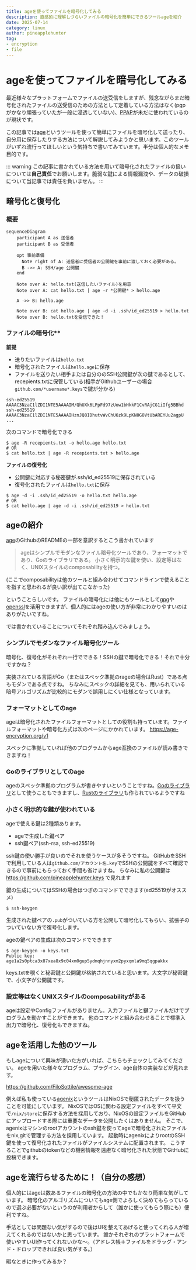 ```yaml
---
title: ageを使ってファイルを暗号化してみる
description: 直感的に理解しづらいファイルの暗号化を簡単にできるツールageを紹介
date: 2025-07-14
category: linux
author: pineapplehunter
tag:
- encryption
- file
---
```


# ageを使ってファイルを暗号化してみる

最近様々なプラットフォームでファイルの送受信をしますが、残念ながらまだ暗号化されたファイルの送受信のための方法として定着している方法はなく(pgpがかなり頑張っていたが一般に浸透していない)、[PPAP]が未だに使われているのが現状です。

この記事では[age]というツールを使って簡単にファイルを暗号化して送ったり、自分用に保存したりする方法について解説してみようかと思います。このツールがいずれ流行ってほしいという気持ちで書いてみています。半分は個人的なメモ目的です。

::: warning
この記事に書かれている方法を用いて暗号化されたファイルの扱いについては**自己責任**でお願いします。脆弱な鍵による情報漏洩や、データの破損について当記事では責任を負いません。
:::

## 暗号化と復号化
### 概要

```mermaid
sequenceDiagram
    participant A as 送信者
    participant B as 受信者

    opt 事前準備
      Note right of A: 送信者に受信者の公開鍵を事前に渡しておく必要がある。
      B ->> A: SSH/age 公開鍵
    end

    Note over A: hello.txt(送信したいファイル)を用意
    Note over A: cat hello.txt | age -r *公開鍵* > hello.age

    A ->> B: hello.age

    Note over B: cat hello.age | age -d -i .ssh/id_ed25519 > hello.txt
    Note over B: hello.txtを受信できた！
```

### ファイルの暗号化**
**前提**

- 送りたいファイルは`hello.txt`
- 暗号化されたファイルは`hello.age`に保存
- ファイルを送りたい相手または自分ののSSH公開鍵が次の鍵であるとして、recepients.txtに保管している(相手がGithubユーザーの場合`github.com/*username*.keys`で鍵が分かる)

```
ssh-ed25519 AAAAC3NzaC1lZDI1NTE5AAAAIM/QhUXk6LPpFd97zUow1bHkkF1CvRAjCG1iIfg5BBhd
ssh-ed25519 AAAAC3NzaC1lZDI1NTE5AAAAIHznJQ8IDhutvWvChU6zk9LpKN0GOVtUbAREYUu2agpU
...
```

次のコマンドで暗号化できる

```shell
$ age -R recepients.txt -o hello.age hello.txt
# OR
$ cat hello.txt | age -R recepients.txt > hello.age
```

**ファイルの復号化**

- 公開鍵に対応する秘密鍵が.ssh/id_ed25519に保存されている
- 復号化されたファイルは`hello.txt`に保存

```shell
$ age -d -i .ssh/id_ed25519 -o hello.txt hello.age
# OR
$ cat hello.age | age -d -i .ssh/id_ed25519 > hello.txt
```

## ageの紹介

[age]のGithubのREADMEの一部を意訳するとこう書かれています

> ageはシンプルでモダンなファイル暗号化ツールであり、フォーマットであり、Goのライブラリである。
> 小さく明示的な鍵を使い、設定等はなく、UNIXスタイルのcomposabilityを持つ。

(ここでcomposabilityは他のツールと組み合わせてコマンドラインで使えることを指すと思われるが良い訳が出てこなかった)

ということらしいです。
ファイルの暗号化には他にもツールとして[gpg]や[openssl]を活用できますが、個人的にはageの使い方が非常にわかりやすいのはありがたいですね。

では書かれていることについてそれぞれ踏み込んでみましょう。

### シンプルでモダンなファイル暗号化ツール
暗号化、復号化がそれぞれ一行でできる！SSHの鍵で暗号化できる！それで十分ですかね？

実装されている言語がGo（またはスペック準拠のrageの場合はRust）である点もモダンである点ですね。
ちなみにスペックの詳細を見ても、用いられている暗号アルゴリズムが比較的にモダンで誤用しにくい仕様となっています。

### フォーマットとしてのage
ageは暗号化されたファイルフォーマットとしての役割も持っています。ファイルフォーマットや暗号化方式は次のページにかかれています。
https://age-encryption.org/v1

スペックに準拠していれば他のプログラムからage互換のファイルが読み書きできますね！

### Goのライブラリとしてのage
ageのスペック準拠のプログラムが書きやすいということですね。[Goのライブラリ](https://pkg.go.dev/filippo.io/age)として使うこともできますし、[Rustのライブラリ](https://crates.io/crates/age)も作られているようですね

### 小さく明示的な鍵が使われている
ageで使える鍵は2種類あります。

- ageで生成した鍵ペア
- ssh鍵ペア(ssh-rsa, ssh-ed25519)

ssh鍵の使い勝手が良いのでそれを使うケースが多そうですね。
GitHubをSSHで利用している人は`github.com/アカウント名.key`でSSHの公開鍵をすべて確認できるので事前にもらっておく手間も省けますね。
ちなみに私の公開鍵は https://github.com/pineapplehunter.keys で見れます

鍵の生成についてはSSHの場合はつぎのコマンドでできます(ed25519がオススメ)

```shell
$ ssh-keygen
```
生成された鍵ペアの`.pub`がついている方を公開して暗号化してもらい、拡張子のついていない方で復号化します。

ageの鍵ペアの生成は次のコマンドでできます

```shell
$ age-keygen -o keys.txt
Public key: age1a2s0ptca3x87xea8x9c04xm0gup5ydmqhjnnyxm2pyxqmla9mq5qgpakkx
```

keys.txtを覗くと秘密鍵と公開鍵が格納されていると思います。大文字が秘密鍵で、小文字が公開鍵です。

### 設定等はなくUNIXスタイルのcomposabilityがある

ageは設定やConfigファイルがありません。入力ファイルと鍵ファイルだけでプログラムを動かすことができます。
他のコマンドと組み合わせることで標準入出力で暗号化、復号化もできますね。

## ageを活用した他のツール

もしageについて興味が湧いた方がいれば、こちらもチェックしてみてください。
ageを用いた様々なプログラム、プラグイン、age自体の実装などが見れます。

https://github.com/FiloSottile/awesome-age

例えば私も使っている[agenix]というツールはNixOSで秘匿されたデータを扱うことを可能にしています。
NixOSではOSに関わる設定ファイルをすべて平文で`/nix/store`に保存する方法を採用しており、NixOSの設定ファイルをGitHubにアップロードする際には重要なデータを公開したくはありません。
そこで、agenixはマシンのrootアカウントのssh鍵を使ってageで暗号化されたファイルをnix,gitで管理する方法を採用しています。
起動時にagenixによりrootのSSH鍵を使って復号化されたファイルがファイルシステムに配置されます。
こうすることでgithubのtokenなどの機密情報を遠慮なく暗号化された状態でGitHubに投稿できます。

## ageを流行らせるために！（自分の感想）
個人的にはageは数あるファイルの暗号化の方法の中でもかなり簡単な気がしています。
暗号化のアルゴリズムについてもage側でよろしく決めてもらっているので選ぶ必要がないというのが利用者からして（誰かに使ってもらう際にも）便利ですね。

手法としては問題ない気がするので後はUIを整えてあげると使ってくれる人が増えてくれるのではないかと思っています。
誰かそれぞれのプラットフォームで使いやすいUI作ってくれないかな〜。（アドレス帳＋ファイルをドラッグ・アンド・ドロップできれば良い気がする。）

暇なときに作ってみるか？

[age]: https://github.com/FiloSottile/age
[spec]: https://age-encryption.org/v1
[gpg]: https://gnupg.org/
[openssl]: https://www.openssl.org/
[PPAP]: https://ja.wikipedia.org/wiki/PPAP_(%E3%82%BB%E3%82%AD%E3%83%A5%E3%83%AA%E3%83%86%E3%82%A3)
[agenix]: https://github.com/ryantm/agenix